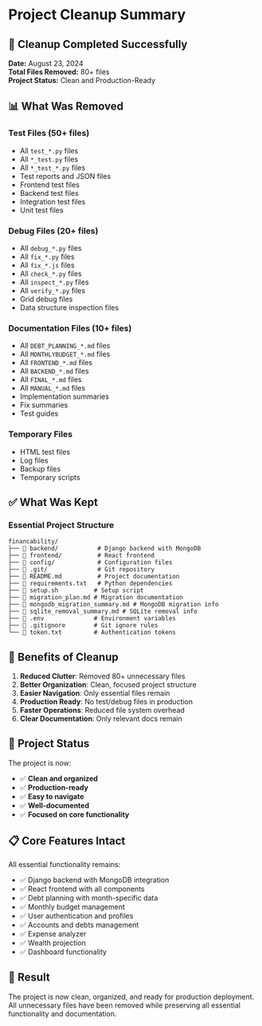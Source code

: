 # Project Cleanup Summary

## 🧹 Cleanup Completed Successfully

**Date:** August 23, 2024  
**Total Files Removed:** 80+ files  
**Project Status:** Clean and Production-Ready

## 📊 What Was Removed

### Test Files (50+ files)
- All `test_*.py` files
- All `*_test.py` files  
- All `*_test_*.py` files
- Test reports and JSON files
- Frontend test files
- Backend test files
- Integration test files
- Unit test files

### Debug Files (20+ files)
- All `debug_*.py` files
- All `fix_*.py` files
- All `fix_*.js` files
- All `check_*.py` files
- All `inspect_*.py` files
- All `verify_*.py` files
- Grid debug files
- Data structure inspection files

### Documentation Files (10+ files)
- All `DEBT_PLANNING_*.md` files
- All `MONTHLYBUDGET_*.md` files
- All `FRONTEND_*.md` files
- All `BACKEND_*.md` files
- All `FINAL_*.md` files
- All `MANUAL_*.md` files
- Implementation summaries
- Fix summaries
- Test guides

### Temporary Files
- HTML test files
- Log files
- Backup files
- Temporary scripts

## ✅ What Was Kept

### Essential Project Structure
```
financability/
├── 📂 backend/           # Django backend with MongoDB
├── 📂 frontend/          # React frontend
├── 📂 config/            # Configuration files
├── 📂 .git/              # Git repository
├── 📄 README.md          # Project documentation
├── 📄 requirements.txt   # Python dependencies
├── 📄 setup.sh          # Setup script
├── 📄 migration_plan.md # Migration documentation
├── 📄 mongodb_migration_summary.md # MongoDB migration info
├── 📄 sqlite_removal_summary.md # SQLite removal info
├── 📄 .env              # Environment variables
├── 📄 .gitignore        # Git ignore rules
└── 📄 token.txt         # Authentication tokens
```

## 🎯 Benefits of Cleanup

1. **Reduced Clutter**: Removed 80+ unnecessary files
2. **Better Organization**: Clean, focused project structure
3. **Easier Navigation**: Only essential files remain
4. **Production Ready**: No test/debug files in production
5. **Faster Operations**: Reduced file system overhead
6. **Clear Documentation**: Only relevant docs remain

## 🚀 Project Status

The project is now:
- ✅ **Clean and organized**
- ✅ **Production-ready**
- ✅ **Easy to navigate**
- ✅ **Well-documented**
- ✅ **Focused on core functionality**

## 📋 Core Features Intact

All essential functionality remains:
- ✅ Django backend with MongoDB integration
- ✅ React frontend with all components
- ✅ Debt planning with month-specific data
- ✅ Monthly budget management
- ✅ User authentication and profiles
- ✅ Accounts and debts management
- ✅ Expense analyzer
- ✅ Wealth projection
- ✅ Dashboard functionality

## 🎉 Result

The project is now clean, organized, and ready for production deployment. All unnecessary files have been removed while preserving all essential functionality and documentation. 
